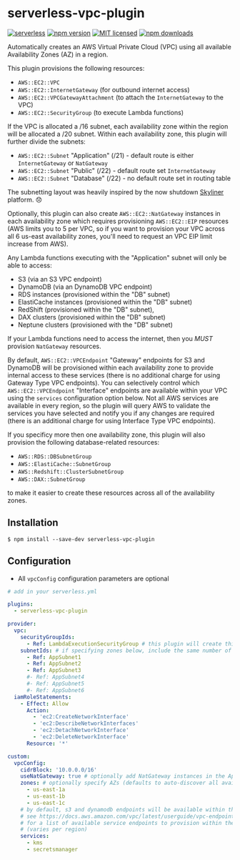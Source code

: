 # serverless-vpc-plugin

[![serverless](http://public.serverless.com/badges/v3.svg)](http://www.serverless.com)
[![npm version](https://badge.fury.io/js/serverless-vpc-plugin.svg)](https://badge.fury.io/js/serverless-vpc-plugin)
[![MIT licensed](https://img.shields.io/badge/license-MIT-blue.svg)](https://raw.githubusercontent.com/smoketurner/serverless-vpc-plugin/master/LICENSE)
[![npm downloads](https://img.shields.io/npm/dt/serverless-vpc-plugin.svg?style=flat)](https://www.npmjs.com/package/serverless-vpc-plugin)

Automatically creates an AWS Virtual Private Cloud (VPC) using all available Availability Zones (AZ) in a region.

This plugin provisions the following resources:

* `AWS::EC2::VPC`
* `AWS::EC2::InternetGateway` (for outbound internet access)
* `AWS::EC2::VPCGatewayAttachment` (to attach the `InternetGateway` to the VPC)
* `AWS::EC2::SecurityGroup` (to execute Lambda functions)

If the VPC is allocated a /16 subnet, each availability zone within the region will be allocated a /20 subnet. Within each availability zone, this plugin will further divide the subnets: 

* `AWS::EC2::Subnet` "Application" (/21) - default route is either `InternetGateway` or `NatGateway`
* `AWS::EC2::Subnet` "Public" (/22) - default route set `InternetGateway`
* `AWS::EC2::Subnet` "Database" (/22) - no default route set in routing table

The subnetting layout was heavily inspired by the now shutdown [Skyliner](https://skyliner.io) platform. 😞

Optionally, this plugin can also create `AWS::EC2::NatGateway` instances in each availability zone which requires provisioning `AWS::EC2::EIP` resources (AWS limits you to 5 per VPC, so if you want to provision your VPC across all 6 us-east availability zones, you'll need to request an VPC EIP limit increase from AWS).

Any Lambda functions executing with the "Application" subnet will only be able to access:
* S3 (via an S3 VPC endpoint)
* DynamoDB (via an DynamoDB VPC endpoint)
* RDS instances (provisioned within the "DB" subnet)
* ElastiCache instances (provisioned within the "DB" subnet)
* RedShift (provisioned within the "DB" subnet),
* DAX clusters (provisioned within the "DB" subnet)
* Neptune clusters (provisioned with the "DB" subnet)

If your Lambda functions need to access the internet, then you *MUST* provision `NatGateway` resources.

By default, `AWS::EC2::VPCEndpoint` "Gateway" endpoints for S3 and DynamoDB will be provisioned within each availability zone to provide internal access to these services (there is no additional charge for using Gateway Type VPC endpoints). You can selectively control which `AWS::EC2::VPCEndpoint` "Interface" endpoints are available within your VPC using the `services` configuration option below. Not all AWS services are available in every region, so the plugin will query AWS to validate the services you have selected and notify you if any changes are required (there is an additional charge for using Interface Type VPC endpoints).

If you specificy more then one availability zone, this plugin will also provision the following database-related resources:

* `AWS::RDS::DBSubnetGroup`
* `AWS::ElastiCache::SubnetGroup`
* `AWS::Redshift::ClusterSubnetGroup`
* `AWS::DAX::SubnetGroup`

to make it easier to create these resources across all of the availability zones.

## Installation

```
$ npm install --save-dev serverless-vpc-plugin
```

## Configuration

* All `vpcConfig` configuration parameters are optional

```yaml
# add in your serverless.yml

plugins:
  - serverless-vpc-plugin

provider:
  vpc:
    securityGroupIds:
      - Ref: LambdaExecutionSecurityGroup # this plugin will create this security group for you
    subnetIds: # if specifying zones below, include the same number of subnets here
      - Ref: AppSubnet1
      - Ref: AppSubnet2
      - Ref: AppSubnet3
      #- Ref: AppSubnet4
      #- Ref: AppSubnet5
      #- Ref: AppSubnet6
  iamRoleStatements:
    - Effect: Allow
      Action:
        - 'ec2:CreateNetworkInterface'
        - 'ec2:DescribeNetworkInterfaces'
        - 'ec2:DetachNetworkInterface'
        - 'ec2:DeleteNetworkInterface'
      Resource: '*'

custom:
  vpcConfig:
    cidrBlock: '10.0.0.0/16'
    useNatGateway: true # optionally add NatGateway instances in the App subnets
    zones: # optionally specify AZs (defaults to auto-discover all availabile AZs)
      - us-east-1a
      - us-east-1b
      - us-east-1c
    # by default, s3 and dynamodb endpoints will be available within the VPC
    # see https://docs.aws.amazon.com/vpc/latest/userguide/vpc-endpoints.html
    # for a list of available service endpoints to provision within the VPC
    # (varies per region)
    services:
      - kms
      - secretsmanager
```
